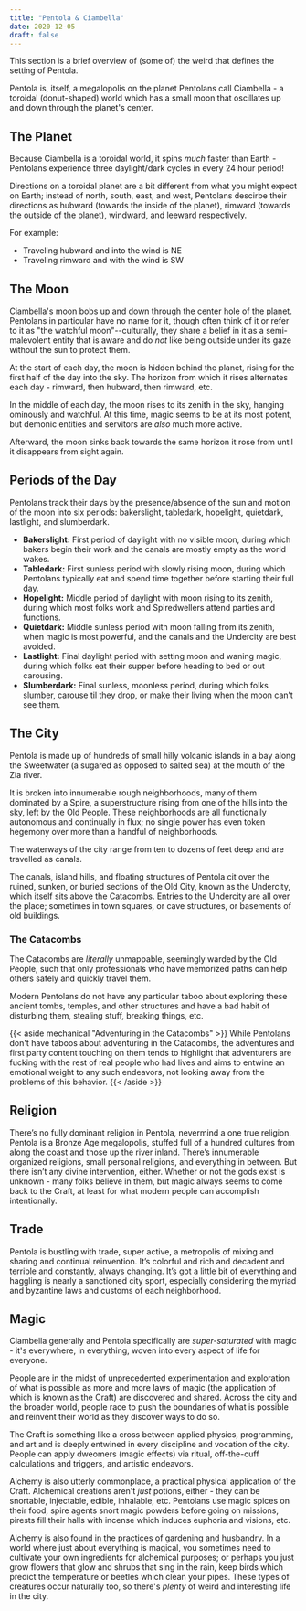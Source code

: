 ```yaml
---
title: "Pentola & Ciambella"
date: 2020-12-05
draft: false
---
```


This section is a brief overview of (some of) the weird that defines the setting of Pentola.

Pentola is, itself, a megalopolis on the planet Pentolans call Ciambella - a toroidal (donut-shaped) world which has a small moon that oscillates up and down through the planet's center.

## The Planet

Because Ciambella is a toroidal world, it spins _much_ faster than Earth - Pentolans experience three daylight/dark cycles in every 24 hour period!

Directions on a toroidal planet are a bit different from what you might expect on Earth;
instead of north, south, east, and west, Pentolans descirbe their directions as hubward (towards the inside of the planet), rimward (towards the outside of the planet), windward, and leeward respectively.

For example:

- Traveling hubward and into the wind is NE
- Traveling rimward and with the wind is SW

## The Moon

Ciambella's moon bobs up and down through the center hole of the planet.
Pentolans in particular have no name for it, though often think of it or refer to it as "the watchful moon"--culturally, they share a belief in it as a semi-malevolent entity that is aware and do _not_ like being outside under its gaze without the sun to protect them.

At the start of each day, the moon is hidden behind the planet, rising for the first half of the day into the sky.
The horizon from which it rises alternates each day - rimward, then hubward, then rimward, etc.

In the middle of each day, the moon rises to its zenith in the sky, hanging ominously and watchful.
At this time, magic seems to be at its most potent, but demonic entities and servitors are _also_ much more active.

Afterward, the moon sinks back towards the same horizon it rose from until it disappears from sight again.

## Periods of the Day

Pentolans track their days by the presence/absence of the sun and motion of the moon into six periods: bakerslight, tabledark, hopelight, quietdark, lastlight, and slumberdark.

- **Bakerslight:** First period of daylight with no visible moon, during which bakers begin their work and the canals are mostly empty as the world wakes.
- **Tabledark:** First sunless period with slowly rising moon, during which Pentolans typically eat and spend time together before starting their full day.
- **Hopelight:** Middle period of daylight with moon rising to its zenith, during which most folks work and Spiredwellers attend parties and functions.
- **Quietdark:** Middle sunless period with moon falling from its zenith, when magic is most powerful, and the canals and the Undercity are best avoided.
- **Lastlight:** Final daylight period with setting moon and waning magic, during which folks eat their supper before heading to bed or out carousing.
- **Slumberdark:** Final sunless, moonless period, during which folks slumber, carouse til they drop, or make their living when the moon can’t see them.

## The City

Pentola is made up of hundreds of small hilly volcanic islands in a bay along the Sweetwater (a sugared as opposed to salted sea) at the mouth of the Zia river.

It is broken into innumerable rough neighborhoods, many of them dominated by a Spire, a superstructure rising from one of the hills into the sky, left by the Old People.
These neighborhoods are all functionally autonomous and continually in flux;
no single power has even token hegemony over more than a handful of neighborhoods.

The waterways of the city range from ten to dozens of feet deep and are travelled as canals.

The canals, island hills, and floating structures of Pentola cit over the ruined, sunken, or buried sections of the Old City, known as the Undercity, which itself sits above the Catacombs.
Entries to the Undercity are all over the place;
sometimes in town squares, or cave structures, or basements of old buildings.

### The Catacombs

The Catacombs are _literally_ unmappable, seemingly warded by the Old People, such that only professionals who have memorized paths can help others safely and quickly travel them.

Modern Pentolans do not have any particular taboo about exploring these ancient tombs, temples, and other structures and have a bad habit of disturbing them, stealing stuff, breaking things, etc.

{{< aside mechanical "Adventuring in the Catacombs" >}}
While Pentolans don't have taboos about adventuring in the Catacombs, the adventures and first party content touching on them tends to highlight that adventurers are fucking with the rest of real people who had lives and aims to entwine an emotional weight to any such endeavors, not looking away from the problems of this behavior.
{{< /aside >}}

## Religion

There’s no fully dominant religion in Pentola, nevermind a one true religion.
Pentola is a Bronze Age megalopolis, stuffed full of a hundred cultures from along the coast and those up the river inland.
There’s innumerable organized religions, small personal religions, and everything in between.
But there isn’t any divine intervention, either.
Whether or not the gods exist is unknown - many folks believe in them, but magic always seems to come back to the Craft, at least for what modern people can accomplish intentionally.

## Trade

Pentola is bustling with trade, super active, a metropolis of mixing and sharing and continual reinvention.
It’s colorful and rich and decadent and terrible and constantly, always changing.
It’s got a little bit of everything and haggling is nearly a sanctioned city sport, especially considering the myriad and byzantine laws and customs of each neighborhood.

## Magic

Ciambella generally and Pentola specifically are _super-saturated_ with magic - it's everywhere, in everything, woven into every aspect of life for everyone.

People are in the midst of unprecedented experimentation and exploration of what is possible as more and more laws of magic (the application of which is known as the Craft) are discovered and shared.
Across the city and the broader world, people race to push the boundaries of what is possible and reinvent their world as they discover ways to do so.

The Craft is something like a cross between applied physics, programming, and art and is deeply entwined in every discipline and vocation of the city.
People can apply dweomers (magic effects) via ritual, off-the-cuff calculations and triggers, and artistic endeavors.

Alchemy is also utterly commonplace, a practical physical application of the Craft.
Alchemical creations aren't _just_ potions, either - they can be snortable, injectable, edible, inhalable, etc.
Pentolans use magic spices on their food, spire agents snort magic powders before going on missions, pirests fill their halls with incense which induces euphoria and visions, etc.

Alchemy is also found in the practices of gardening and husbandry.
In a world where just about everything is magical, you sometimes need to cultivate your own ingredients for alchemical purposes;
or perhaps you just grow flowers that glow and shrubs that sing in the rain, keep birds which predict the temperature or beetles which clean your pipes.
These types of creatures occur naturally too, so there's _plenty_ of weird and interesting life in the city.
